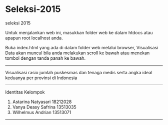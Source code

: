 # Seleksi-2015

seleksi 2015

Untuk menjalankan web ini, masukkan folder web ke dalam htdocs
atau apapun root localhost anda.

Buka index.html yang ada di dalam folder web melalui browser,
Visualisasi Data akan muncul bila anda melakukan scroll
ke bawah atau menekan tombol dengan tanda panah ke bawah.

---

Visualisasi rasio jumlah puskesmas dan tenaga medis serta angka ideal keduanya per provinsi di Indonesia

---

Identitas Kelompok
1. Astarina Natyasari 18212028
2. Vanya Deasy Safrina 13513035
3. Wilhelmus Andrian 13513071

---
